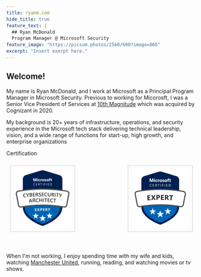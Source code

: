 ```yaml
---
title: ryanm.com
hide_title: true
feature_text: |
  ## Ryan McDonald
  Program Manager @ Microsoft Security
feature_image: "https://picsum.photos/2560/600?image=866"
excerpt: "Insert exerpt here."
---
```


## Welcome!

My name is Ryan McDonald, and I work at Microsoft as a Principal Program Manager in Microsoft Security. Previous to working for Micorosft, I was a Senior Vice President of Services at <a href="https://www.10thmagnitude.com/">10th Magnitude</a> which was acquired by Cognizant in 2020.

My background is 20+ years of infrastructure, operations, and security experience in the Microsoft tech stack delivering technical leadership, vision, and a wide range of functions for start-up, high growth, and enterprise organizations

<p>Certification</p>
<p style="display: flex; justify-content: space-between;">
<a href="https://learn.microsoft.com/api/credentials/share/en-us/RyanMcDonald-3668/CB822B4C766EBFA3?sharingId=B503FADD74F1EA11" target="_blank" style="text-decoration: none; display: inline-block; border: 1px solid #ccc; padding: 10px; margin: 10px;">
  <img src="/assets/logos/cybersecurityarchitect.png" alt="Cybersecurity Architect" style="width:150px;">
</a>

<a href="https://learn.microsoft.com/api/credentials/share/en-us/RyanMcDonald-3668/A97BA65D4FE47671?sharingId=B503FADD74F1EA11" target="_blank" style="text-decoration: none; display: inline-block; border: 1px solid #ccc; padding: 10px; margin: 10px;">
  <img src="/assets/logos/microsoft-certified-expert-badge.svg" alt="Azure Architect" style="width:150px;">
</a>

<div data-iframe-width="150" data-iframe-height="270" data-share-badge-id="8e4f2818-9b50-430d-b55c-e5a16a3ca13a" data-share-badge-host="https://www.credly.com" style="display: inline-block;"></div><script type="text/javascript" async src="//cdn.credly.com/assets/utilities/embed.js"></script>
</p>


When I'm not working, I enjoy spending time with my wife and kids, watching <a href="https://www.manutd.com/">Manchester United</a>, running, reading, and watching movies or tv shows.




